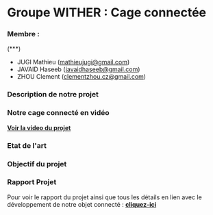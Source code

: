 # Groupe WITHER : Cage connectée 

### Membre : 
(***)

- JUGI Mathieu (<mathieujugi@gmail.com>)
- JAVAID Haseeb (<javaidhaseeb@gmail.com>)
- ZHOU Clement (<clementzhou.cz@gmail.com>)

### Description de notre projet 

### Notre cage connecté en vidéo 

**[Voir la video du projet](https://www.youtube.com/watch?v=eaNtIvoYkC8&feature=youtu.be)** 

### Etat de l'art 

### Objectif du projet 


### Rapport Projet 

Pour voir le rapport du projet ainsi que tous les détails en lien avec le développement de notre objet connecté : 
**[cliquez-ici](https://github.com/institut-galilee/2020-WITHER)**  


